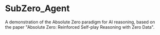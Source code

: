 # SubZero_Agent
A demonstration of the Absolute Zero paradigm for AI reasoning, based on the paper "Absolute Zero: Reinforced Self-play Reasoning with Zero Data".
